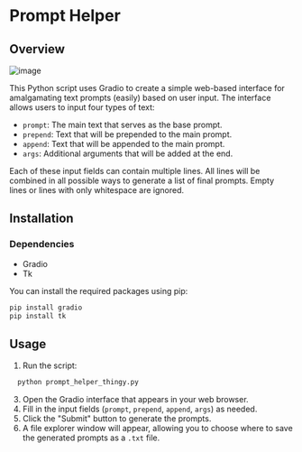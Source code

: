 # Prompt Helper

## Overview

![image](https://github.com/KewkLW/prompt_helper_thingy/assets/57611539/b3708731-13f0-4dca-a0b9-f83406703cd6)


This Python script uses Gradio to create a simple web-based interface for amalgamating text prompts (easily) based on user input. The interface allows users to input four types of text:

- `prompt`: The main text that serves as the base prompt.
- `prepend`: Text that will be prepended to the main prompt.
- `append`: Text that will be appended to the main prompt.
- `args`: Additional arguments that will be added at the end.

Each of these input fields can contain multiple lines. All lines will be combined in all possible ways to generate a list of final prompts. Empty lines or lines with only whitespace are ignored.

## Installation

### Dependencies

- Gradio
- Tk

You can install the required packages using pip:

```bash
pip install gradio
pip install tk
```

## Usage

1. Run the script:
 ```bash
   python prompt_helper_thingy.py
```
3. Open the Gradio interface that appears in your web browser.
4. Fill in the input fields (`prompt`, `prepend`, `append`, `args`) as needed.
5. Click the "Submit" button to generate the prompts.
6. A file explorer window will appear, allowing you to choose where to save the generated prompts as a `.txt` file.
